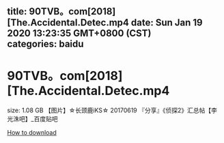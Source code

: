 
title: 90TVB。com[2018][The.Accidental.Detec.mp4
date: Sun Jan 19 2020 13:23:35 GMT+0800 (CST)    
categories: baidu
---

# 90TVB。com[2018][The.Accidental.Detec.mp4
size: 1.08 GB
 【图片】☆长颈鹿iKS☆ 20170619 『分享』《侦探2》汇总帖【李光洙吧】_百度贴吧
 

[How to download](https://bpcam.bemobtrk.com/go/2ceec3aa-1ca2-46d6-b9ff-aaa5c184517c?jno=876)